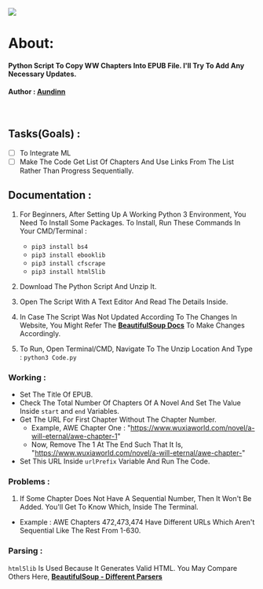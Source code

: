 <img src="https://img.shields.io/badge/Version-2.1.1-brightgreen.svg" ></img>
# About: 
<h4>Python Script To Copy WW Chapters Into EPUB File. I'll Try To Add Any Necessary Updates.</h4>


<h4> Author :  <a href="https://forum.wuxiaworld.com/profile/Aundinn">Aundinn</a> </h4>

<br/>


## Tasks(Goals) :
- [ ] To Integrate ML 
- [ ] Make The Code Get List Of Chapters And Use Links From The List Rather Than Progress Sequentially.

## Documentation :
1. For Beginners, After Setting Up A Working Python 3 Environment, You Need To Install Some Packages. To Install, Run These Commands In Your CMD/Terminal :
   * `pip3 install bs4`
   * `pip3 install ebooklib`
   * `pip3 install cfscrape`
   * `pip3 install html5lib` 

2. Download The Python Script And Unzip It.

3. Open The Script With A Text Editor And Read The Details Inside.

4. In Case The Script Was Not Updated According To The Changes In Website, You Might Refer The [**BeautifulSoup Docs**](https://www.crummy.com/software/BeautifulSoup/bs4/doc/) To Make Changes Accordingly.

4. To Run, Open Terminal/CMD, Navigate To The Unzip Location And Type :
  `python3 Code.py`

### Working :
* Set The Title Of EPUB.
* Check The Total Number Of Chapters Of A Novel And Set The Value Inside `start` and `end` Variables.
* Get The URL For First Chapter Without The Chapter Number.
  * Example, AWE Chapter One : "https://www.wuxiaworld.com/novel/a-will-eternal/awe-chapter-1"
  * Now, Remove The 1 At The End Such That It Is, "https://www.wuxiaworld.com/novel/a-will-eternal/awe-chapter-"
* Set This URL Inside `urlPrefix` Variable And Run The Code.

### Problems :
1. If Some Chapter Does Not Have A Sequential Number, Then It Won't Be Added. You'll Get To Know Which, Inside The Terminal.
  * Example : AWE Chapters 472,473,474 Have Different URLs Which Aren't Sequential Like The Rest From 1-630.

### Parsing :
`html5lib` Is Used Because It Generates Valid HTML. You May Compare Others Here, [**BeautifulSoup - Different Parsers**](https://www.crummy.com/software/BeautifulSoup/bs4/doc/#installing-a-parser)

